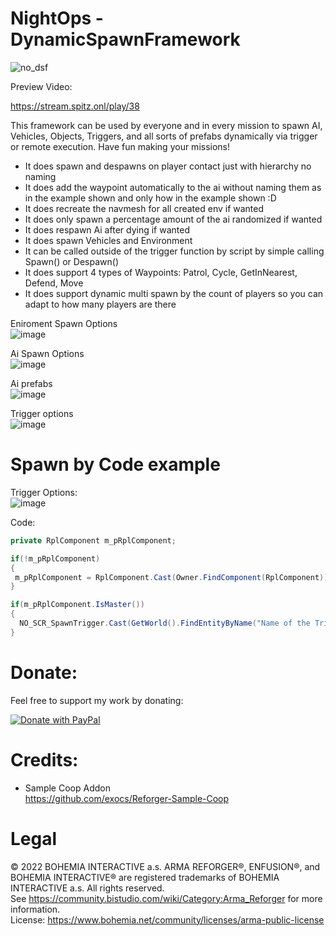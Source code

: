 NightOps - DynamicSpawnFramework
=======
![no_dsf](https://user-images.githubusercontent.com/69326203/172024097-b7be9bd0-f399-4eb4-a465-b5e73e4d6b57.png)

Preview Video:

https://stream.spitz.onl/play/38

This framework can be used by everyone and in every mission to spawn AI, Vehicles, Objects, Triggers, and all sorts of prefabs dynamically via trigger or remote execution. Have fun making your missions!

 - It does spawn and despawns on player contact just with hierarchy no naming
 - It does add the waypoint automatically to the ai without naming them as in the example shown and only how in the example shown :D
 - It does recreate the navmesh for all created env if wanted
 - It does only spawn a percentage amount of the ai randomized if wanted
 - It does respawn Ai after dying if wanted
 - It does spawn Vehicles and Environment
 - It can be called outside of the trigger function by script by simple calling Spawn() or Despawn()
 - It does support 4 types of Waypoints: Patrol, Cycle, GetInNearest, Defend, Move
 - It does support dynamic multi spawn by the count of players so you can adapt to how many players are there


Eniroment Spawn Options  
![image](https://user-images.githubusercontent.com/69326203/172024630-552f385d-93fb-47ff-8a88-0b69dbe799a3.png)

Ai Spawn Options  
![image](https://user-images.githubusercontent.com/69326203/172024757-31f2a636-f181-46c3-8432-7a01d6dbd980.png)

Ai prefabs  
![image](https://user-images.githubusercontent.com/69326203/172024648-5f37f46e-647d-4326-a623-63e10e5be250.png)

Trigger options  
![image](https://user-images.githubusercontent.com/69326203/172024696-587c4b99-aa31-4c3d-9f19-e6493bd4473e.png)

Spawn by Code example
===

Trigger Options:  
![image](https://user-images.githubusercontent.com/69326203/172024798-924e851e-cb79-47dc-a8ff-78aa4244efbb.png)

Code:  
```C#
private RplComponent m_pRplComponent;

if(!m_pRplComponent)
{
 m_pRplComponent = RplComponent.Cast(Owner.FindComponent(RplComponent));
}

if(m_pRplComponent.IsMaster())
{
  NO_SCR_SpawnTrigger.Cast(GetWorld().FindEntityByName("Name of the Trigger")).Spawn();
}
```



Donate:
=======
Feel free to support my work by donating:  

<a href="https://www.paypal.com/donate?hosted_button_id=JYNFKYARZ7DT4">
<img src="https://www.paypalobjects.com/en_US/CH/i/btn/btn_donateCC_LG.gif" alt="Donate with PayPal" />
</a>   


Credits:
=======
* Sample Coop Addon  
https://github.com/exocs/Reforger-Sample-Coop



Legal
=======
© 2022 BOHEMIA INTERACTIVE a.s. ARMA REFORGER®, ENFUSION®, and BOHEMIA INTERACTIVE® are registered trademarks of BOHEMIA INTERACTIVE a.s. All rights reserved.  
See https://community.bistudio.com/wiki/Category:Arma_Reforger for more information.  
License: https://www.bohemia.net/community/licenses/arma-public-license

